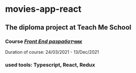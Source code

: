 # movies-app-react
## The diploma project at Teach Me School 
### Course *[Front End разработчик](https://teachmeskills.by/kursy-programmirovaniya/frontend-html-css-javascript-minsk)*
Duration of course: 24/03/2021 - 13/Dec/2021

### used tools: Typescript, React, Redux